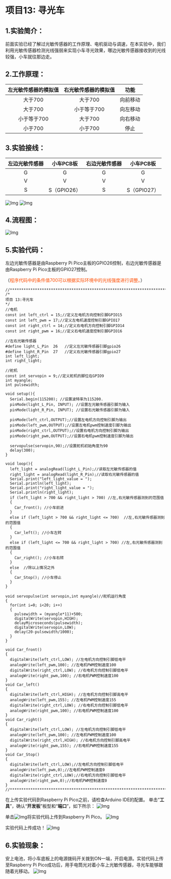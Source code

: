 # 项目13: 寻光车


## 1.实验简介：
前面实验已经了解过光敏传感器的工作原理、电机驱动与调速，在本实验中，我们利用光敏传感器检测光线强弱来实现小车寻光效果，哪边光敏传感器接收到的光线较强，小车就往那边走。

## 2.工作原理：
|左光敏传感器的模拟值|右光敏传感器的模拟值|功能|
| :--: | :--: | :--: |
|大于700|大于700|向前移动|
|大于700|小于等于700|向左移动|
|小于等于700|大于700|向右移动|
|小于700|小于700|停止|

## 3.实验接线：
|左边光敏传感器|小车PCB板|右边光敏传感器|小车PCB板|
| :--: | :--: | :--: | :--: |
| G| G| G | G |
| V | V | V | V |
| S |S（GPIO26）| S |S（GPIO27）|
![Img](../../media/项目13-实验接线img-20230508101203.png)  ![Img](../../media/项目13-实验接线img-20230508101729.png)
## 4.流程图：
![Img](../../media/项目13-2img-20230531154259.png)

## 5.实验代码：
左边光敏传感器是由Raspberry Pi Pico主板的GPIO26控制，右边光敏传感器是由Raspberry Pi Pico主板的GPIO27控制。

（<span style="color: rgb(255, 76, 0);">程序代码中的条件值700可以根据实际环境中的光线强度进行调整。</span>）

```
//*************************************************************************************
/*
项目 13:寻光车
*/ 
//电机
const int left_ctrl = 15;//定义左电机方向控制引脚GPIO15
const int left_pwm = 17;//定义左电机速度控制引脚GPIO17
const int right_ctrl = 14;//定义右电机方向控制引脚GPIO14
const int right_pwm = 16;//定义右电机速度控制引脚GPIO16

//左右光敏传感器
#define light_L_Pin  26   //定义左光敏传感器引脚gpio26
#define light_R_Pin  27   //定义右光敏传感器引脚gpio27
int left_light; 
int right_light;

//舵机
const int servopin = 9;//定义舵机的脚位在GPIO9
int myangle;
int pulsewidth;

void setup(){
  Serial.begin(115200); //设置波特率为115200.
  pinMode(light_L_Pin, INPUT); //设置左光敏传感器引脚为输入
  pinMode(light_R_Pin, INPUT); //设置右光敏传感器引脚为输入
  
  pinMode(left_ctrl,OUTPUT);//设置左电机方向控制引脚为输出
  pinMode(left_pwm,OUTPUT);//设置左电机pwm控制速度引脚为输出
  pinMode(right_ctrl,OUTPUT);//设置右电机方向控制引脚为输出
  pinMode(right_pwm,OUTPUT);//设置右电机pwm控制速度引脚为输出
  
  servopulse(servopin,90);//设置舵机初始角度为90
  delay(300);
}

void loop(){
  left_light = analogRead(light_L_Pin);//读取左光敏传感器的值
  right_light = analogRead(light_R_Pin);//读取右光敏传感器的值
  Serial.print("left_light_value = ");
  Serial.println(left_light);
  Serial.print("right_light_value = ");
  Serial.println(right_light);
  if (left_light > 700 && right_light > 700) //左,右光敏传感器测到的范围值
  {  
    Car_front(); //小车前进
  } 
  else if (left_light > 700 && right_light <= 700)  //左,右光敏传感器测到的范围值
  {
    Car_left(); //小车左转
  } 
  else if (left_light <= 700 && right_light > 700) //左,右光敏传感器测到的范围值
  {
    Car_right(); //小车右转
  } 
  else  //除以上情况之外
  {
    Car_Stop(); //小车停止
  }
}

void servopulse(int servopin,int myangle)//舵机运行角度
{
  for(int i=0; i<20; i++)
  {
    pulsewidth = (myangle*11)+500;
    digitalWrite(servopin,HIGH);
    delayMicroseconds(pulsewidth);
    digitalWrite(servopin,LOW);
    delay(20-pulsewidth/1000);
  }  
}

void Car_front()
{
  digitalWrite(left_ctrl,LOW); //左电机方向控制引脚低电平
  analogWrite(left_pwm,100); //左电机PWM控制速度100
  digitalWrite(right_ctrl,LOW); //右电机方向控制引脚低电平
  analogWrite(right_pwm,100); //右电机PWM控制速度100
}
void Car_left()
{
  digitalWrite(left_ctrl,HIGH); //左电机方向控制引脚高电平
  analogWrite(left_pwm,155); //左电机PWM控制速度155
  digitalWrite(right_ctrl,LOW); //右电机方向控制引脚低电平
  analogWrite(right_pwm,100); //右电机PWM控制速度100
}
void Car_right()
{
  digitalWrite(left_ctrl,LOW); //左电机方向控制引脚低电平
  analogWrite(left_pwm,100); //左电机PWM控制速度100
  digitalWrite(right_ctrl,HIGH); //右电机方向控制引脚高电平
  analogWrite(right_pwm,155); //右电机PWM控制速度155
}
void Car_Stop()
{
  digitalWrite(left_ctrl,LOW);//左电机方向控制引脚低电平
  analogWrite(left_pwm,0);//左电机PWM控制速度0
  digitalWrite(right_ctrl,LOW);//右电机方向控制引脚低电平
  analogWrite(right_pwm,0);//右电机PWM控制速度0
}
//*************************************************************************************
```
在上传实验代码到Raspberry Pi Pico之前，请检查Arduino IDE的配置。
单击“**工具**”，确认“**开发板**”板型和“**端口**”，如下所示：
![Img](../../media/项目13-3img-20230531154922.jpg)

单击![Img](../../media/上传按钮img-20230506095425.png)将实验代码上传到Raspberry Pi Pico。
![Img](../../media/项目13-4img-20230531154937.png)

实验代码上传成功！
![Img](../../media/项目13-5img-20230531155006.png)

## 6.实验现象：
安上电池，将小车底板上的电源拨码开关拨到ON一端，开启电源。实验代码上传至Raspberry Pi Pico成功后，用手电筒光对着小车上光敏传感器，寻光车能够跟随着光移动。
![Img](../../media/项目13-1img-20230518083512.png)










